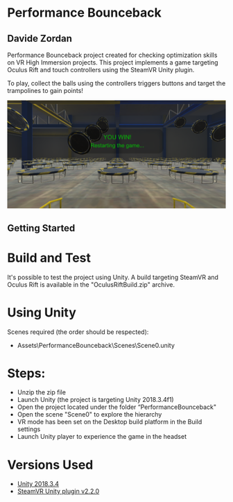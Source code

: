 # Performance Bounceback
## Davide Zordan

Performance Bounceback project created for checking optimization skills on VR High Immersion projects. This project implements a game targeting Oculus Rift and touch controllers using the SteamVR Unity plugin.

To play, collect the balls using the controllers triggers buttons and target the trampolines to gain points!

![Screenshot](Screenshot.png)

## Getting Started

# Build and Test
It's possible to test the project using Unity. A build targeting SteamVR and Oculus Rift is available in the "OculusRiftBuild.zip" archive.

# Using Unity
Scenes required (the order should be respected):

- Assets\PerformanceBounceback\Scenes\Scene0.unity

# Steps:
- Unzip the zip file
- Launch Unity (the project is targeting Unity 2018.3.4f1)
- Open the project located under the folder “PerformanceBounceback"
- Open the scene "Scene0" to explore the hierarchy
- VR mode has been set on the Desktop build platform in the Build settings
- Launch Unity player to experience the game in the headset

# Versions Used
- [Unity 2018.3.4](https://unity3d.com/unity/whats-new/2018.3.4)
- [SteamVR Unity plugin v2.2.0](https://github.com/ValveSoftware/steamvr_unity_plugin/tree/master/Assets/SteamVR)